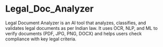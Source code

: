 # Legal_Doc_Analyzer
Legal Document Analyzer is an AI tool that analyzes, classifies, and validates legal documents as per Indian law. It uses OCR, NLP, and ML to verify documents (PDF, JPG, PNG, DOCX) and helps users check compliance with key legal criteria.
